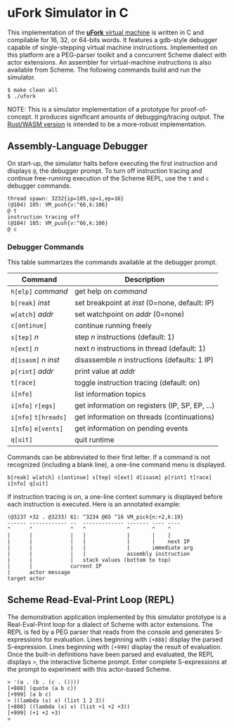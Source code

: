 # uFork Simulator in C

This implementation of the [**uFork** virtual machine](../ufork.md)
is written in C and compilable for 16, 32, or 64-bits words.
It features a gdb-style debugger capable of single-stepping virtual machine instructions.
Implemented on this platform are a PEG-parser toolkit
and a concurrent Scheme dialect with actor extensions.
An assembler for virtual-machine instructions is also available from Scheme.
The following commands build and run the simulator.

```
$ make clean all
$ ./ufork
```

NOTE: This is a simulator implementation of a prototype for proof-of-concept.
It produces significant amounts of debugging/tracing output.
The [Rust/WASM version](../ufork-wasm/README.md) is intended to be a more-robust implementation.

## Assembly-Language Debugger

On start-up, the simulator halts before executing the first instruction
and displays `@`, the debugger prompt.
To turn off instruction tracing
and continue free-running execution
of the Scheme REPL,
use the `t` and `c` debugger commands.

```
thread spawn: 3232{ip=105,sp=1,ep=16}
(@104) 105: VM_push{v:^66,k:106}
@ t
instruction tracing off
(@104) 105: VM_push{v:^66,k:106}
@ c
```
### Debugger Commands

This table summarizes the commands available at the debugger prompt.

 Command                | Description
------------------------|-----------------------------------------------
`h[elp]` _command_      | get help on _command_
`b[reak]` _inst_        | set breakpoint at _inst_ (0=none, default: IP)
`w[atch]` _addr_        | set watchpoint on _addr_ (0=none)
`c[ontinue]`            | continue running freely
`s[tep]` _n_            | step _n_ instructions (default: 1)
`n[ext]` _n_            | next _n_ instructions in thread (default: 1)
`d[isasm]` _n_ _inst_   | disassemble _n_ instructions (defaults: 1 IP)
`p[rint]` _addr_        | print value at _addr_
`t[race]`               | toggle instruction tracing (default: on)
`i[nfo]`                | list information topics
`i[nfo]` `r[egs]`       | get information on registers (IP, SP, EP, ...)
`i[nfo]` `t[hreads]`    | get information on threads (continuations)
`i[nfo]` `e[vents]`     | get information on pending events
`q[uit]`                | quit runtime

Commands can be abbreviated to their first letter.
If a command is not recognized (including a blank line),
a one-line command menu is displayed.

```
b[reak] w[atch] c[ontinue] s[tep] n[ext] d[isasm] p[rint] t[race] i[nfo] q[uit]
```

If instruction tracing is on,
a one-line context summary is displayed
before each instruction is executed.
Here is an annotated example:

```
(@3237 +32 . @3233) 61: ^3234 @65 ^16 VM_pick{n:+2,k:19}
------ ------------ --  ------------- ------- ---- ----
^      ^            ^   ^             ^       ^    ^
|      |            |   |             |       |    |
|      |            |   |             |       |    next IP
|      |            |   |             |       immediate arg
|      |            |   |             assembly instruction
|      |            |   stack values (bottom to top)
|      |            current IP
|      actor message
target actor
```

## Scheme Read-Eval-Print Loop (REPL)

The demonstration application implemented by this simulator prototype
is a Real-Eval-Print loop for a dialect of Scheme with actor extensions.
The REPL is fed by a PEG parser that reads from the console
and generates S-expressions for evaluation.
Lines beginning with `[+888]` display the parsed S-expression.
Lines beginning with `[+999]` display the result of evaluation.
Once the built-in definitions have been parsed and evaluated,
the REPL displays `>`, the interactive Scheme prompt.
Enter complete S-expressions at the prompt to experiment with this actor-based Scheme.

```
> '(a . (b . (c . ())))
[+888] (quote (a b c))
[+999] (a b c)
> ((lambda (x) x) (list 1 2 3))
[+888] ((lambda (x) x) (list +1 +2 +3))
[+999] (+1 +2 +3)
> 
```
